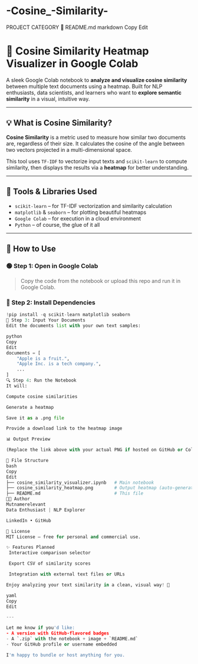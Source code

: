 # -Cosine_-Similarity-
PROJECT CATEGORY
📄 README.md
markdown
Copy
Edit
# 🧠 Cosine Similarity Heatmap Visualizer in Google Colab

A sleek Google Colab notebook to **analyze and visualize cosine similarity** between multiple text documents using a heatmap. Built for NLP enthusiasts, data scientists, and learners who want to **explore semantic similarity** in a visual, intuitive way.

---

## 💡 What is Cosine Similarity?

**Cosine Similarity** is a metric used to measure how similar two documents are, regardless of their size. It calculates the cosine of the angle between two vectors projected in a multi-dimensional space.

This tool uses `TF-IDF` to vectorize input texts and `scikit-learn` to compute similarity, then displays the results via a **heatmap** for better understanding.

---

## 🧰 Tools & Libraries Used

- `scikit-learn` – for TF-IDF vectorization and similarity calculation  
- `matplotlib` & `seaborn` – for plotting beautiful heatmaps  
- `Google Colab` – for execution in a cloud environment  
- `Python` – of course, the glue of it all  

---

## 🚀 How to Use

### 🟢 Step 1: Open in Google Colab  
> Copy the code from the notebook or upload this repo and run it in Google Colab.

### 🔧 Step 2: Install Dependencies

```python
!pip install -q scikit-learn matplotlib seaborn
📝 Step 3: Input Your Documents
Edit the documents list with your own text samples:

python
Copy
Edit
documents = [
    "Apple is a fruit.",
    "Apple Inc. is a tech company.",
    ...
]
🔍 Step 4: Run the Notebook
It will:

Compute cosine similarities

Generate a heatmap

Save it as a .png file

Provide a download link to the heatmap image

📊 Output Preview

(Replace the link above with your actual PNG if hosted on GitHub or Colab.)

📁 File Structure
bash
Copy
Edit
├── cosine_similarity_visualizer.ipynb   # Main notebook
├── cosine_similarity_heatmap.png        # Output heatmap (auto-generated)
├── README.md                            # This file
🧑‍💻 Author
Mutnamerelevant
Data Enthusiast | NLP Explorer

LinkedIn • GitHub

📜 License
MIT License – free for personal and commercial use.

✨ Features Planned
 Interactive comparison selector

 Export CSV of similarity scores

 Integration with external text files or URLs

Enjoy analyzing your text similarity in a clean, visual way! 🌟

yaml
Copy
Edit

---

Let me know if you'd like:
- A version with GitHub-flavored badges
- A `.zip` with the notebook + image + `README.md`
- Your GitHub profile or username embedded

I'm happy to bundle or host anything for you.
